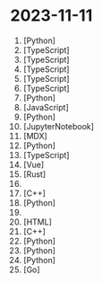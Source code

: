 # 2023-11-11

1. [](https://github.comundefined "HAAS = Hierarchical Autonomous Agent Swarm") [Python]
2. [](https://github.comundefined "Draw a mockup and generate html for it") [TypeScript]
3. [](https://github.comundefined "A well-designed cross-platform ChatGPT UI (Web / PWA / Linux / Win / MacOS). 一键拥有你自己的跨平台 ChatGPT 应用。") [TypeScript]
4. [](https://github.comundefined "The modern web developer’s platform") [TypeScript]
5. [](https://github.comundefined "IDE style command line auto complete") [TypeScript]
6. [](https://github.comundefined "An open-source platform for making universal native apps with React. Expo runs on Android, iOS, and the web.") [TypeScript]
7. [](https://github.comundefined "All Algorithms implemented in Python") [Python]
8. [](https://github.comundefined "") [JavaScript]
9. [](https://github.comundefined "Must-have resource for anyone who wants to experiment with and build on the OpenAI Vision API 🔥") [Python]
10. [](https://github.comundefined "12 Weeks, 24 Lessons, AI for All!") [JupyterNotebook]
11. [](https://github.comundefined "Examples and guides for using the OpenAI API") [MDX]
12. [](https://github.comundefined "Open-Source Reproduction/Demo of the LLM Riddles Game") [Python]
13. [](https://github.comundefined "A React Framework for building internal tools, admin panels, dashboards & B2B apps with unmatched flexibilty.") [TypeScript]
14. [](https://github.comundefined "用 Express 和 Vue3 搭建的 ChatGPT 演示网页") [Vue]
15. [](https://github.comundefined "☄🌌️ The minimal, blazing-fast, and infinitely customizable prompt for any shell!") [Rust]
16. [](https://github.comundefined "Repo of custom instructions that you can use for ChatGPT") 
17. [](https://github.comundefined "An open-source C++ library developed and used at Facebook.") [C++]
18. [](https://github.comundefined "GUI for ChatGPT API and many LLMs. Supports agents, file-based QA, GPT finetuning and query with web search. All with a neat UI.") [Python]
19. [](https://github.comundefined "Master programming by recreating your favorite technologies from scratch.") 
20. [](https://github.comundefined "This repo includes ChatGPT prompt curation to use ChatGPT better.") [HTML]
21. [](https://github.comundefined "") [C++]
22. [](https://github.comundefined "An Autonomous LLM Agent for Complex Task Solving") [Python]
23. [](https://github.comundefined "Machine Learning Engineering Guides and Tools") [Python]
24. [](https://github.comundefined "The official Python library for the OpenAI API") [Python]
25. [](https://github.comundefined "Goroutine leak detector") [Go]
